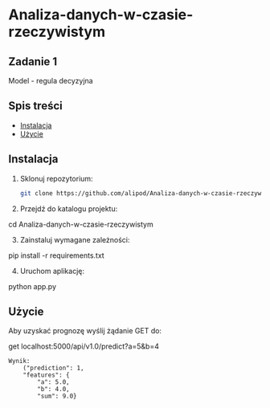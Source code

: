 # Analiza-danych-w-czasie-rzeczywistym

## Zadanie 1

Model - regula decyzyjna

## Spis treści

- [Instalacja](#instalacja)
- [Użycie](#użycie)

## Instalacja

1. Sklonuj repozytorium:
   ```bash
   git clone https://github.com/alipod/Analiza-danych-w-czasie-rzeczywistym.git

2. Przejdź do katalogu projektu:

  cd Analiza-danych-w-czasie-rzeczywistym

3. Zainstaluj wymagane zależności:

  pip install -r requirements.txt

4. Uruchom aplikację:

  python app.py

## Użycie

Aby uzyskać prognozę wyślij żądanie GET do:

get localhost:5000/api/v1.0/predict?a=5&b=4

    Wynik:
        ("prediction": 1,
        "features": {
            "a": 5.0,
            "b": 4.0,
            "sum": 9.0}

